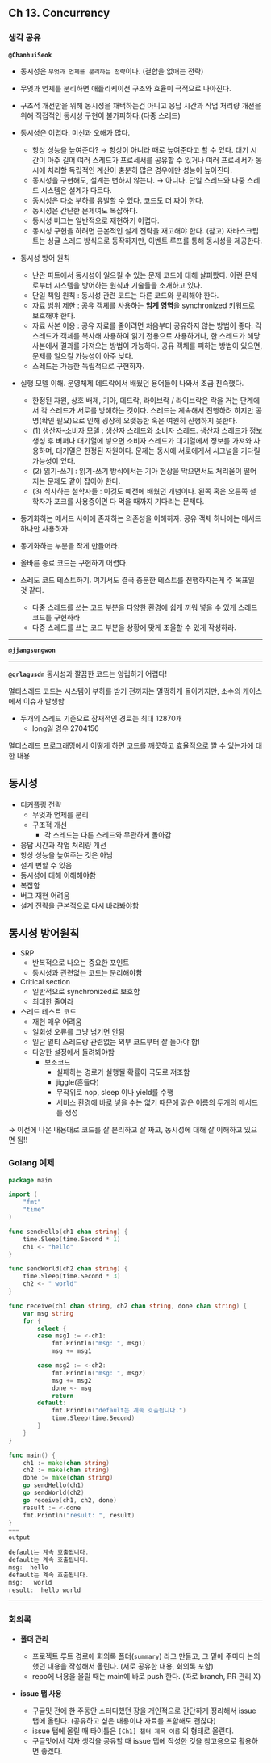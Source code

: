 ## **Ch 13. Concurrency**

### **생각 공유**

**`@ChanhuiSeok`**

- 동시성은 `무엇과 언제를 분리하는 전략`이다. (결합을 없애는 전략)
- 무엇과 언제를 분리하면 애플리케이션 구조와 효율이 극적으로 나아진다.
- 구조적 개선만을 위해 동시성을 채택하는건 아니고 응답 시간과 작업 처리량 개선을 위해 직접적인 동시성 구현이 불가피하다.(다중 스레드)

- 동시성은 어렵다. 미신과 오해가 많다.
  - 항상 성능을 높여준다? → 항상이 아니라 때로 높여준다고 할 수 있다. 대기 시간이 아주 길어 여러 스레드가 프로세서를 공유할 수 있거나 여러 프로세서가 동시에 처리할 독립적인 계산이 충분히 많은 경우에만 성능이 높아진다.
  - 동시성을 구현해도, 설계는 변하지 않는다. → 아니다. 단일 스레드와 다중 스레드 시스템은 설계가 다르다.
  - 동시성은 다소 부하를 유발할 수 있다. 코드도 더 짜야 한다.
  - 동시성은 간단한 문제여도 복잡하다.
  - 동시성 버그는 일반적으로 재현하기 어렵다.
  - 동시성 구현을 하려면 근본적인 설계 전략을 재고해야 한다.
  (참고) 자바스크립트는 싱글 스레드 방식으로 동작하지만, 이벤트 루프를 통해 동시성을 제공한다.
- 동시성 방어 원칙
  - 난관 파트에서 동시성이 일으킬 수 있는 문제 코드에 대해 살펴봤다. 이런 문제로부터 시스템을 방어하는 원칙과 기술들을 소개하고 있다.
  - 단일 책임 원칙 : 동시성 관련 코드는 다른 코드와 분리해야 한다.
  - 자료 범위 제한 : 공유 객체를 사용하는 **임계 영역**을 synchronized 키워드로 보호해야 한다.
  - 자료 사본 이용 : 공유 자료를 줄이려면 처음부터 공유하지 않는 방법이 좋다. 각 스레드가 객체를 복사해 사용하여 읽기 전용으로 사용하거나, 한 스레드가 해당 사본에서 결과를 가져오는 방법이 가능하다. 공유 객체를 피하는 방법이 있으면, 문제를 일으킬 가능성이 아주 낮다.
  - 스레드는 가능한 독립적으로 구현하자.
- 실행 모델 이해. 운영체제 데드락에서 배웠던 용어들이 나와서 조금 친숙했다.
  - 한정된 자원, 상호 배제, 기아, 데드락, 라이브락 / 라이브락은 락을 거는 단계에서 각 스레드가 서로를 방해하는 것이다. 스레드는 계속해서 진행하려 하지만 공명(확인 필요)으로 인해 굉장히 오랫동한 혹은 여원히 진행하지 못한다.
  - (1) 생산자-소비자 모델 : 생산자 스레드와 소비자 스레드. 생산자 스레드가 정보 생성 후 버퍼나 대기열에 넣으면 소비자 스레드가 대기열에서 정보를 가져와 사용하며, 대기열은 한정된 자원이다. 문제는 동시에 서로에게서 시그널을 기다릴 가능성이 있다.
  - (2) 읽기-쓰기 : 읽기-쓰기 방식에서는 기아 현상을 막으면서도 처리율이 떨어지는 문제도 같이 잡아야 한다.
  - (3) 식사하는 철학자들 : 이것도 예전에 배웠던 개념이다. 왼쪽 혹은 오른쪽 철학자가 포크를 사용중이면 다 먹을 때까지 기다리는 문제다.
- 동기화하는 메서드 사이에 존재하는 의존성을 이해하자. 공유 객체 하나에는 메서드 하나만 사용하자.
- 동기화하는 부분을 작게 만들어라.
- 올바른 종료 코드는 구현하기 어렵다.
- 스레도 코드 테스트하기. 여기서도 결국 충분한 테스트를 진행하자는게 주 목표일 것 같다.
  - 다중 스레드를 쓰는 코드 부분을 다양한 환경에 쉽게 끼워 넣을 수 있게 스레드 코드를 구현하라
  - 다중 스레드를 쓰는 코드 부분을 상황에 맞게 조율할 수 있게 작성하라.

---

**`@jjangsungwon`**

---

**`@qrlagusdn`**
동시성과 깔끔한 코드는 양립하기 어렵다!

멀티스레드 코드는 시스템이 부하를 받기 전까지는 멀쩡하게 돌아가지만, 소수의 케이스에서 이슈가 발생함

- 두개의 스레드 기준으로 잠재적인 경로는 최대 12870개
  - long일 경우 2704156

멀티스레드 프로그래밍에서 어떻게 하면 코드를 깨끗하고 효율적으로 짤 수 있는가에 대한 내용

## 동시성

- 디커플링 전략
  - 무엇과 언제를 분리
  - 구조적 개선
    - 각 스레드는 다른 스레드와 무관하게 돌아감
- 응답 시간과 작업 처리량 개선
- 항상 성능을 높여주는 것은 아님
- 설계 변할 수 있음
- 동시성에 대해 이해해야함
- 복잡함
- 버그 재현 어려움
- 설계 전략을 근본적으로 다시 바라봐야함

## 동시성 방어원칙

- SRP
  - 반복적으로 나오는 중요한 포인트
  - 동시성과 관련없는 코드는 분리해야함
- Critical section
  - 일반적으로 synchronized로 보호함
  - 최대한 줄여라
- 스레드 테스트 코드
  - 재현 매우 어려움
  - 일회성 오류를 그냥 넘기면 안됨
  - 일단 멀티 스레드랑 관련없는 외부 코드부터 잘 돌아야 함!
  - 다양한 설정에서 돌려봐야함
    - 보조코드
      - 실패하는 경로가 실행될 확률이 극도로 저조함
      - jiggle(흔들다)
      - 무작위로 nop, sleep 이나 yield를 수행
      - 서비스 환경에 바로 넣을 수는 없기 때문에 같은 이름의 두개의 메서드를 생성

→ 이전에 나온 내용대로 코드를 잘 분리하고 잘 짜고, 동시성에 대해 잘 이해하고 있으면 됨!!

### Golang 예제

```go
package main

import (
	"fmt"
	"time"
)

func sendHello(ch1 chan string) {
	time.Sleep(time.Second * 1)
	ch1 <- "hello"
}

func sendWorld(ch2 chan string) {
	time.Sleep(time.Second * 3)
	ch2 <- " world"
}

func receive(ch1 chan string, ch2 chan string, done chan string) {
	var msg string
	for {
		select {
		case msg1 := <-ch1:
			fmt.Println("msg: ", msg1)
			msg += msg1

		case msg2 := <-ch2:
			fmt.Println("msg: ", msg2)
			msg += msg2
			done <- msg
			return
		default:
			fmt.Println("default는 계속 호출됩니다.")
			time.Sleep(time.Second)
		}
	}
}

func main() {
	ch1 := make(chan string)
	ch2 := make(chan string)
	done := make(chan string)
	go sendHello(ch1)
	go sendWorld(ch2)
	go receive(ch1, ch2, done)
	result := <-done
	fmt.Println("result: ", result)
}
===
output

default는 계속 호출됩니다.
default는 계속 호출됩니다.
msg:  hello
default는 계속 호출됩니다.
msg:   world
result:  hello world
```

---

### **회의록**

- **폴더 관리**

  - 프로젝트 루트 경로에 회의록 폴더(`summary`) 라고 만들고, 그 밑에 주마다 논의했던 내용을 작성해서 올린다. (서로 공유한 내용, 회의록 포함)
  - repo에 내용을 올릴 때는 main에 바로 push 한다. (따로 branch, PR 관리 X)

- **issue 탭 사용**
  - 구글밋 전에 한 주동안 스터디했던 장을 개인적으로 간단하게 정리해서 issue 탭에 올린다. (공유하고 싶은 내용이나 자료를 포함해도 괜찮다)
  - issue 탭에 올릴 때 타이틀은 `[Ch1] 챕터 제목 이름` 의 형태로 올린다.
  - 구글밋에서 각자 생각을 공유할 때 issue 탭에 작성한 것을 참고용으로 활용하면 좋겠다.

